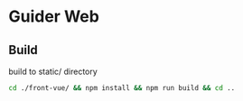 # Guider Web

## Build

build to static/ directory

```sh
cd ./front-vue/ && npm install && npm run build && cd ..
```


